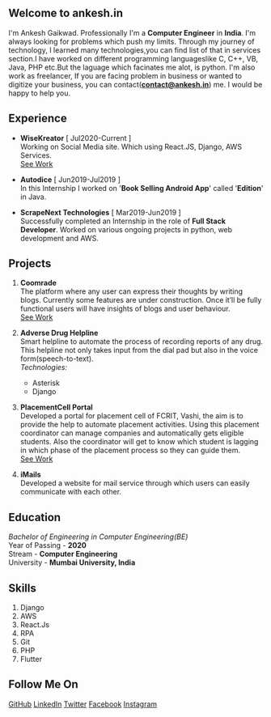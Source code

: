 ## Welcome to ankesh.in

I'm Ankesh Gaikwad. Professionally I'm a **Computer Engineer** in **India**. I'm always looking for problems which push my limits. Through my journey of technology, I learned many technologies,you can find list of that in services section.I have worked on different programming languageslike C, C++, VB, Java, PHP etc.But the laguage which facinates me alot, is python. 
I'm also work as freelancer, If you are facing problem in business or wanted to digitize your business, you can contact(**contact@ankesh.in**) me. I would be happy to help you.


## Experience
- **WiseKreator** [ Jul2020-Current ]  
  Working on Social Media site. Which using React.JS, Django, AWS Services.   
  [See Work](https://www.wisekreator.com/)
  
- **Autodice** [ Jun2019-Jul2019 ]  
  In this Internship I worked on '**Book Selling Android App**' called '**Edition**' in Java.
  
- **ScrapeNext Technologies** [ Mar2019-Jun2019 ]    
  Successfully completed an Internship in the role of **Full Stack Developer**. Worked on various ongoing projects in python, web development and AWS.


## Projects

1. **Coomrade**  
    The platform where any user can express their thoughts by writing blogs. Currently some features are under construction. Once it’ll be fully functional users will have insights of blogs and user behaviour.     
    [See Work](https://coomrade.com)

2. **Adverse Drug Helpline**  
    Smart helpline to automate the process of recording reports of any drug. This helpline not only takes input from the dial pad but also in the voice form(speech-to-text).  
    _Technologies:_
    - Asterisk
    - Django

3. **PlacementCell Portal**  
   Developed a portal for placement cell of FCRIT, Vashi, the aim is to provide the help to automate placement activities. Using this placement coordinator can manage companies and automatically gets eligible students. Also the coordinator will get to know which student is lagging in which phase of the placement process so they can guide them.   
   [See Work](http://sp.fcrit.ac.in/placementcell)
   
4. **iMails**  
   Developed a website for mail service through which users can easily communicate with each other.


## Education
_Bachelor of Engineering in Computer Engineering(BE)_  
Year of Passing - **2020**  
Stream - **Computer Engineering**  
University - **Mumbai University, India**  

## Skills
1. Django
2. AWS
3. React.Js
4. RPA
5. Git
6. PHP
7. Flutter



## Follow Me On
[GitHub](https://github.com/ankesh06g)
[LinkedIn](https://www.linkedin.com/in/aag06)
[Twitter](https://www.twitter.com/Ankesh_AAG?s=01)
[Facebook](https://www.facebook.com/ankesh.gaikwad06)
[Instagram](https://www.instagram.com/ankesh_gaikwad06)

